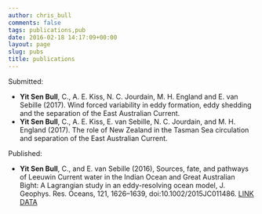 ```yaml
---
author: chris_bull
comments: false
tags: publications,pub
date: 2016-02-18 14:17:09+00:00
layout: page
slug: pubs
title: publications
---
```


Submitted: 
* **Yit Sen Bull**, C., A. E. Kiss, N. C. Jourdain, M. H. England and E. van Sebille (2017). Wind forced variability in eddy formation, eddy shedding and the separation of the East Australian Current.
* **Yit Sen Bull**, C., A. E. Kiss, E. van Sebille, N. C. Jourdain, and M. H. England (2017). The role of New Zealand in the Tasman Sea circulation and separation of the East Australian Current.

Published: 
* **Yit Sen Bull**, C., and E. van Sebille (2016), Sources, fate, and pathways of Leeuwin Current water in the Indian Ocean and Great Australian Bight: A Lagrangian study in an eddy-resolving ocean model, J. Geophys. Res. Oceans, 121, 1626–1639, doi:10.1002/2015JC011486. [LINK](http://doi.org/10.1002/2015JC011486) [DATA](https://researchdata.ands.org.au/lagrangian-drifter-output-forced-tropac01/472299)


 

